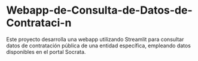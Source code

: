 # Webapp-de-Consulta-de-Datos-de-Contrataci-n
Este proyecto desarrolla una webapp utilizando Streamlit para consultar datos de contratación pública de una entidad específica, empleando datos disponibles en el portal Socrata.
